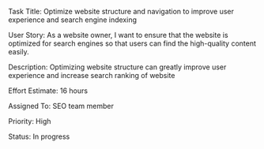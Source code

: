 Task Title: Optimize website structure and navigation to improve user experience and search engine indexing

User Story: As a website owner, I want to ensure that the website is optimized for search engines so that users can find the high-quality content easily.

Description: Optimizing website structure can greatly improve user experience and increase search ranking of website

Effort Estimate: 16 hours

Assigned To: SEO team member

Priority: High

Status: In progress



